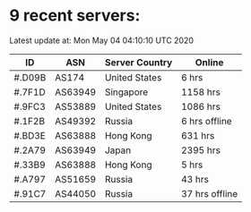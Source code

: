 # 9 recent servers:

Latest update at: Mon May 04 04:10:10 UTC 2020

| ID | ASN | Server Country | Online |
| -- | --- | -------------- | ------ |
| #.D09B | AS174 | United States | 6 hrs |
| #.7F1D | AS63949 | Singapore | 1158 hrs |
| #.9FC3 | AS53889 | United States | 1086 hrs |
| #.1F2B | AS49392 | Russia | 6 hrs offline |
| #.BD3E | AS63888 | Hong Kong | 631 hrs |
| #.2A79 | AS63949 | Japan | 2395 hrs |
| #.33B9 | AS63888 | Hong Kong | 5 hrs |
| #.A797 | AS51659 | Russia | 43 hrs |
| #.91C7 | AS44050 | Russia | 37 hrs offline |

